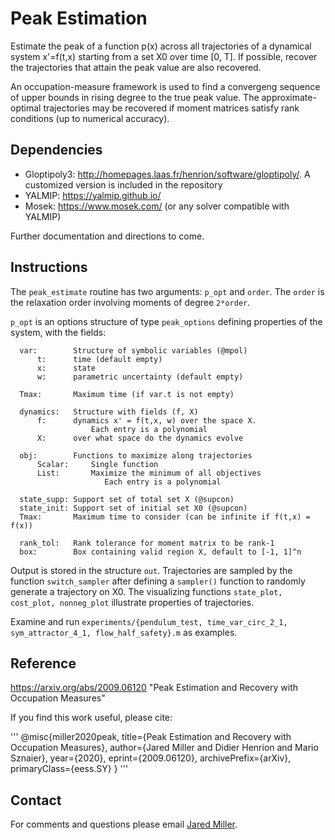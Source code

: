 # Peak Estimation
Estimate the peak of a function p(x) across all trajectories of a dynamical system x'=f(t,x) starting from a set X0 over time \[0, T\]. If possible, recover the trajectories that attain the peak value are also recovered.

An occupation-measure framework is used to find a convergeng sequence of upper bounds in rising degree to the true peak value. The approximate-optimal trajectories may be recovered if moment matrices satisfy rank conditions (up to numerical accuracy).

## Dependencies

- Gloptipoly3: http://homepages.laas.fr/henrion/software/gloptipoly/. A customized version is included in the repository
- YALMIP: https://yalmip.github.io/
- Mosek: https://www.mosek.com/ (or any solver compatible with YALMIP)

Further documentation and directions to come.

## Instructions
The `peak_estimate` routine has two arguments: `p_opt` and `order`. The `order` is the relaxation order involving moments of degree `2*order`. 

`p_opt` is an options structure of type `peak_options` defining properties of the system, with the fields:
```
  var:        Structure of symbolic variables (@mpol)
      t:      time (default empty)
      x:      state
      w:      parametric uncertainty (default empty)

  Tmax:       Maximum time (if var.t is not empty)

  dynamics:   Structure with fields (f, X)
      f:      dynamics x' = f(t,x, w) over the space X.
                  Each entry is a polynomial                
      X:      over what space do the dynamics evolve

  obj:        Functions to maximize along trajectories
      Scalar:     Single function
      List:       Maximize the minimum of all objectives
                     Each entry is a polynomial       
  
  state_supp: Support set of total set X (@supcon)
  state_init: Support set of initial set X0 (@supcon)
  Tmax:       Maximum time to consider (can be infinite if f(t,x) = f(x))
      
  rank_tol:   Rank tolerance for moment matrix to be rank-1
  box:        Box containing valid region X, default to [-1, 1]^n
```

Output is stored in the structure `out`. Trajectories are sampled by the function `switch_sampler` after defining a `sampler()` function to randomly generate a trajectory on X0. The visualizing functions `state_plot, cost_plot, nonneg_plot` illustrate properties of trajectories.

Examine and run `experiments/{pendulum_test, time_var_circ_2_1, sym_attractor_4_1, flow_half_safety}.m` as examples.

## Reference
https://arxiv.org/abs/2009.06120 "Peak Estimation and Recovery with Occupation Measures"

If you find this work useful, please cite:

'''
@misc{miller2020peak,
    title={Peak Estimation and Recovery with Occupation Measures},
    author={Jared Miller and Didier Henrion and Mario Sznaier},
    year={2020},
    eprint={2009.06120},
    archivePrefix={arXiv},
    primaryClass={eess.SY}
}
'''

## Contact
For comments and questions please email [Jared Miller](mailto:miller.jare@northeastern.edu?Subject=CDCS).
